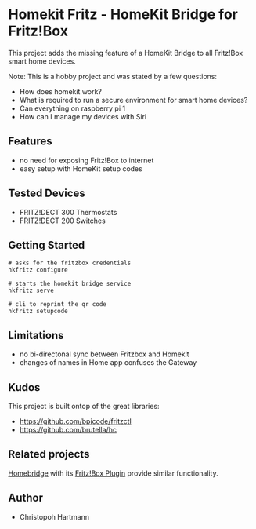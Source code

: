 # Homekit Fritz - HomeKit Bridge for Fritz!Box

This project adds the missing feature of a HomeKit Bridge to all Fritz!Box smart home devices.

Note: This is a hobby project and was stated by a few questions:
- How does homekit work?
- What is required to run a secure environment for smart home devices?
- Can everything on raspberry pi 1
- How can I manage my devices with Siri

## Features

- no need for exposing Fritz!Box to internet
- easy setup with HomeKit setup codes

## Tested Devices

- FRITZ!DECT 300 Thermostats
- FRITZ!DECT 200 Switches

## Getting Started

```
# asks for the fritzbox credentials
hkfritz configure

# starts the homekit bridge service
hkfritz serve

# cli to reprint the qr code
hkfritz setupcode
```

## Limitations

- no bi-directonal sync between Fritzbox and Homekit
- changes of names in Home app confuses the Gateway

## Kudos

This project is built ontop of the great libraries:

- https://github.com/bpicode/fritzctl
- https://github.com/brutella/hc

## Related projects

[Homebridge](https://github.com/nfarina/homebridge) with its [Fritz!Box Plugin](https://github.com/andig/homebridge-fritz) provide similar functionality.

## Author

- Christopoh Hartmann

